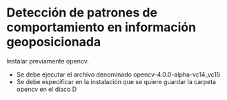 # Detección de patrones de comportamiento en información geoposicionada

Instalar previamente opencv.
* Se debe ejecutar el archivo denominado opencv-4.0.0-alpha-vc14_vc15
* Se debe especificar en la instalación que se quiere guardar la carpeta opencv en el disco D

